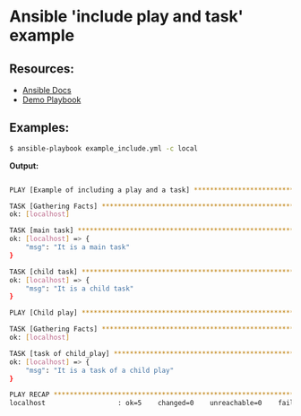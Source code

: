 # Ansible 'include play and task' example

## Resources:

- [Ansible Docs](http://docs.ansible.com/ansible/playbooks_roles.html#task-versus-play-includes)
- [Demo Playbook](example_include.yml)

## Examples:

```sh
$ ansible-playbook example_include.yml -c local
```

**Output:**

```sh

PLAY [Example of including a play and a task] *****************************

TASK [Gathering Facts] ****************************************************
ok: [localhost]

TASK [main task] **********************************************************
ok: [localhost] => {
    "msg": "It is a main task"
}

TASK [child task] *********************************************************
ok: [localhost] => {
    "msg": "It is a child task"
}

PLAY [Child play] *********************************************************

TASK [Gathering Facts] ****************************************************
ok: [localhost]

TASK [task of child_play] *************************************************
ok: [localhost] => {
    "msg": "It is a task of a child play"
}

PLAY RECAP ****************************************************************
localhost                  : ok=5    changed=0    unreachable=0    failed=0

```

